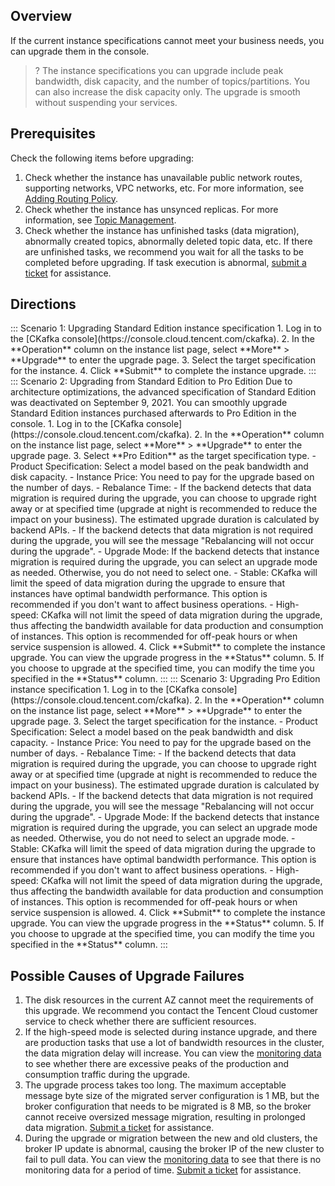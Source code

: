 ## Overview

If the current instance specifications cannot meet your business needs, you can upgrade them in the console.

> ? The instance specifications you can upgrade include peak bandwidth, disk capacity, and the number of topics/partitions. You can also increase the disk capacity only. The upgrade is smooth without suspending your services.

## Prerequisites

Check the following items before upgrading:

1. Check whether the instance has unavailable public network routes, supporting networks, VPC networks, etc. For more information, see [Adding Routing Policy](https://intl.cloud.tencent.com/document/product/597/32555).
2. Check whether the instance has unsynced replicas. For more information, see [Topic Management](https://intl.cloud.tencent.com/document/product/597/32554).
3. Check whether the instance has unfinished tasks (data migration), abnormally created topics, abnormally deleted topic data, etc.
If there are unfinished tasks, we recommend you wait for all the tasks to be completed before upgrading. If task execution is abnormal, [submit a ticket](https://console.intl.cloud.tencent.com/workorder/category) for assistance.

## Directions

<dx-tabs>
::: Scenario 1: Upgrading Standard Edition instance specification
1. Log in to the [CKafka console](https://console.cloud.tencent.com/ckafka).
2. In the **Operation** column on the instance list page, select **More** > **Upgrade** to enter the upgrade page.
3. Select the target specification for the instance.
4. Click **Submit** to complete the instance upgrade.
:::
::: Scenario 2: Upgrading from Standard Edition to Pro Edition
Due to architecture optimizations, the advanced specification of Standard Edition was deactivated on September 9, 2021. You can smoothly upgrade Standard Edition instances purchased afterwards to Pro Edition in the console.
1. Log in to the [CKafka console](https://console.cloud.tencent.com/ckafka).
2. In the **Operation** column on the instance list page, select **More** > **Upgrade** to enter the upgrade page.
3. Select **Pro Edition** as the target specification type.
   - Product Specification: Select a model based on the peak bandwidth and disk capacity.
   - Instance Price: You need to pay for the upgrade based on the number of days.
   - Rebalance Time:
     - If the backend detects that data migration is required during the upgrade, you can choose to upgrade right away or at specified time (upgrade at night is recommended to reduce the impact on your business). The estimated upgrade duration is calculated by backend APIs.
     - If the backend detects that data migration is not required during the upgrade, you will see the message "Rebalancing will not occur during the upgrade".
   - Upgrade Mode: If the backend detects that instance migration is required during the upgrade, you can select an upgrade mode as needed. Otherwise, you do not need to select one.
     - Stable: CKafka will limit the speed of data migration during the upgrade to ensure that instances have optimal bandwidth performance. This option is recommended if you don't want to affect business operations.
     - High-speed: CKafka will not limit the speed of data migration during the upgrade, thus affecting the bandwidth available for data production and consumption of instances. This option is recommended for off-peak hours or when service suspension is allowed.
4. Click **Submit** to complete the instance upgrade. You can view the upgrade progress in the **Status** column.
5. If you choose to upgrade at the specified time, you can modify the time you specified in the **Status** column.
   :::
   ::: Scenario 3: Upgrading Pro Edition instance specification
1. Log in to the [CKafka console](https://console.cloud.tencent.com/ckafka).
2. In the **Operation** column on the instance list page, select **More** > **Upgrade** to enter the upgrade page.
3. Select the target specification for the instance.
- Product Specification: Select a model based on the peak bandwidth and disk capacity.
- Instance Price: You need to pay for the upgrade based on the number of days.
- Rebalance Time:
  - If the backend detects that data migration is required during the upgrade, you can choose to upgrade right away or at specified time (upgrade at night is recommended to reduce the impact on your business). The estimated upgrade duration is calculated by backend APIs.
  - If the backend detects that data migration is not required during the upgrade, you will see the message "Rebalancing will not occur during the upgrade".
- Upgrade Mode: If the backend detects that instance migration is required during the upgrade, you can select an upgrade mode as needed. Otherwise, you do not need to select an upgrade mode.
  - Stable: CKafka will limit the speed of data migration during the upgrade to ensure that instances have optimal bandwidth performance. This option is recommended if you don't want to affect business operations.
  - High-speed: CKafka will not limit the speed of data migration during the upgrade, thus affecting the bandwidth available for data production and consumption of instances. This option is recommended for off-peak hours or when service suspension is allowed.
4. Click **Submit** to complete the instance upgrade. You can view the upgrade progress in the **Status** column.
5. If you choose to upgrade at the specified time, you can modify the time you specified in the **Status** column.
   :::
   </dx-tabs>

## Possible Causes of Upgrade Failures

1. The disk resources in the current AZ cannot meet the requirements of this upgrade. We recommend you contact the Tencent Cloud customer service to check whether there are sufficient resources.
2. If the high-speed mode is selected during instance upgrade, and there are production tasks that use a lot of bandwidth resources in the cluster, the data migration delay will increase. You can view the [monitoring data](https://intl.cloud.tencent.com/document/product/597/12167) to see whether there are excessive peaks of the production and consumption traffic during the upgrade.
3. The upgrade process takes too long. The maximum acceptable message byte size of the migrated server configuration is 1 MB, but the broker configuration that needs to be migrated is 8 MB, so the broker cannot receive oversized message migration, resulting in prolonged data migration. [Submit a ticket](https://console.intl.cloud.tencent.com/workorder/category) for assistance.
4. During the upgrade or migration between the new and old clusters, the broker IP update is abnormal, causing the broker IP of the new cluster to fail to pull data. You can view the [monitoring data](https://intl.cloud.tencent.com/document/product/597/12167) to see that there is no monitoring data for a period of time. [Submit a ticket](https://console.intl.cloud.tencent.com/workorder/category) for assistance.

